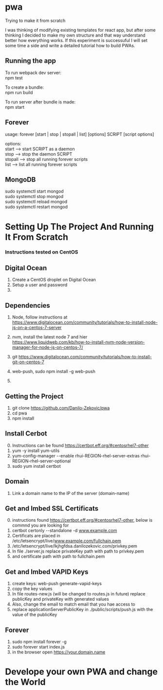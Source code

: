 # pwa
Trying to make it from scratch

I was thinking of modifying existing templates for react app, but after some thinking
 I decided to make my own structure and that way understand better how everything works.
 If this experiment is successuful I will set some time a side and write a detailed tutorial
 how to build PWAs.

## Running the app
To run webpack dev server:   
  npm test

To create a bundle:   
  npm run build

To run server after bundle is made:   
  npm start


## Forever
 usage: forever [start | stop | stopall | list] [options] SCRIPT [script options]    

options:   
  start     -->  start SCRIPT as a daemon    
  stop      -->  stop the daemon SCRIPT    
  stopall   -->  stop all running forever scripts    
  list      -->  list all running forever scripts  


## MongoDB
sudo systemctl start mongod    
sudo systemctl stop mongod      
sudo systemctl reload mongod     
sudo systemctl restart mongod      

# Setting Up The Project And Running It From Scratch    
### Instructions tested on CentOS    

## Digital Ocean    
1. Create a CentOS droplet on Digital Ocean     
2. Setup a user and password    
3.    


## Dependencies    
1. Node, follow instructions at https://www.digitalocean.com/community/tutorials/how-to-install-node-js-on-a-centos-7-server
2. nvm, install the latest node 7 and hier https://www.liquidweb.com/kb/how-to-install-nvm-node-version-manager-for-node-js-on-centos-7/

3. git https://www.digitalocean.com/community/tutorials/how-to-install-git-on-centos-7
4. web-push, sudo npm install -g web-push
5.

## Getting the Project
1. git clone https://github.com/Danilo-Zekovic/pwa    
2. cd pwa
3. npm install    

## Install Cerbot
0. Instructions can be found https://certbot.eff.org/#centosrhel7-other    
1. yum -y install yum-utils
2. yum-config-manager --enable rhui-REGION-rhel-server-extras rhui-REGION-rhel-server-optional
3. sudo yum install certbot

## Domain
1. Link a domain name to the IP of the server (domain-name)

## Get and Imbed SSL Certificats
0. instructions found https://certbot.eff.org/#centosrhel7-other, below is commnd you are looking for
1. certbot certonly --standalone -d www.example.com
2. Certificats are placed in /etc/letsencrypt/live/www.example.com/fullchain.pem
2. /etc/letsencrypt/live/lkjhgfdsa.danilozekovic.com/privkey.pem
3. In file ./server.js replace privateKey path with path to privkey.pem
3. and certificate path with path to fullchain.pem

## Get and Imbed VAPID Keys
1. create keys: web-push generate-vapid-keys
2. copy the key values
3. In file routes-new.js (will be changed to routes.js in future) replace publicKey and privateKey with generated values
4. Also, change the email to match email that you hae access to
5. replace applicationServerPublicKey in ./public/scripts/push.js with the value of the publicKey

## Forever
1. sudo npm install forever -g
2. sudo forever start index.js
3. in the browser open https://your.domain.name

# Develope your own PWA and change the World
